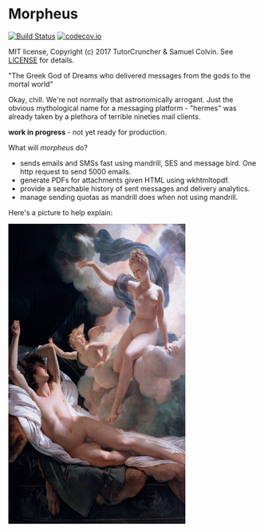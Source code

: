 # Morpheus

[![Build Status](https://travis-ci.org/tutorcruncher/morpheus.svg?branch=master)](https://travis-ci.org/tutorcruncher/morpheus)
[![codecov.io](https://codecov.io/gh/tutorcruncher/morpheus/branch/master/graph/badge.svg)](https://codecov.io/gh/tutorcruncher/morpheus)

MIT license, Copyright (c) 2017 TutorCruncher & Samuel Colvin. See [LICENSE](LICENSE) for details.

"The Greek God of Dreams who delivered messages from the gods to the mortal world"

Okay, chill. We're not normally that astronomically arrogant. Just the obvious mythological name for a messaging
platform - "hermes" was already taken by a plethora of terrible nineties mail clients.

**work in progress** - not yet ready for production.

What will *morpheus* do?
* sends emails and SMSs fast using mandrill, SES and message bird. One http request to send 5000 emails.
* generate PDFs for attachments given HTML using wkhtmltopdf.
* provide a searchable history of sent messages and delivery analytics.
* manage sending quotas as mandrill does when not using mandrill.

Here's a picture to help explain:

![Morpheus and Iris](https://raw.githubusercontent.com/samuelcolvin/files/master/morpheus.png)
